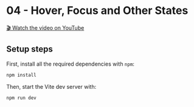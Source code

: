 # 04 - Hover, Focus and Other States

[🎬 Watch the video on YouTube](https://www.youtube.com/watch?v=5_BPDve5-3M)

## Setup steps

First, install all the required dependencies with `npm`:

```sh
npm install
```

Then, start the Vite dev server with:

```sh
npm run dev
```
